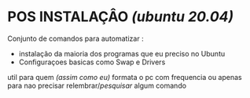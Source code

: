 # POS INSTALAÇÂO *(ubuntu 20.04)*
Conjunto de comandos para automatizar :
  * instalação da maioria dos programas que eu preciso no Ubuntu  
  * Configuraçoes basicas como Swap e Drivers

util para quem *(assim como eu)* formata o pc com frequencia
ou apenas para nao precisar relembrar/*pesquisar* algum comando
